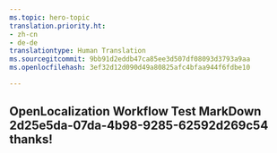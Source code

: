 ```yaml
---
ms.topic: hero-topic
translation.priority.ht:
- zh-cn
- de-de
translationtype: Human Translation
ms.sourcegitcommit: 9bb91d2eddb47ca85ee3d507df08093d3793a9aa
ms.openlocfilehash: 3ef32d12d090d49a80825afc4bfaa944f6fdbe10

---
```

## OpenLocalization Workflow Test MarkDown 2d25e5da-07da-4b98-9285-62592d269c54 thanks!



<!--HONumber=Nov16_HO1-->


